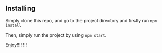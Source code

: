 
## Installing

Simply clone this repo, and go to the project directory and firstly run `npm install`

Then, simply run the project by using `npm start`.

Enjoy!!!!
!!!
